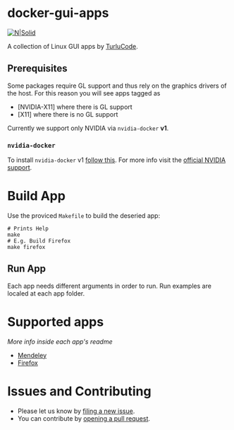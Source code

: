 # docker-gui-apps
[![N|Solid](http://turlucode.com/wp-content/uploads/2017/10/turlucode_.png)](http://turlucode.com/)

A collection of Linux GUI apps by [TurluCode](http://turlucode.com).

## Prerequisites

Some packages require GL support and thus rely on the graphics drivers of the host. For this reason you will see apps tagged as
 - [NVIDIA-X11] where there is GL support
 - [X11] where there is no GL support

 Currently we support only NVIDIA via `nvidia-docker` __v1__.

### `nvidia-docker`

To install `nvidia-docker` v1 [follow this](https://github.com/turlucode/ros-docker-gui/blob/master/Readme.md#nvidia-graphics-card). For more info visit the [official NVIDIA support](https://github.com/NVIDIA/nvidia-docker).

# Build App

Use the proviced `Makefile` to build the deseried app:
````
# Prints Help
make
# E.g. Build Firefox
make firefox
````

## Run App

Each app needs different arguments in order to run. Run examples are localed at each app folder.

# Supported apps

_More info inside each app's readme_

- [Mendeley](https://github.com/turlucode/docker-gui-apps/tree/master/mendeley)
- [Firefox](https://github.com/turlucode/docker-gui-apps/tree/master/firefox)

# Issues and Contributing
  - Please let us know by [filing a new 
issue](https://github.com/turlucode/ros-docker-gui/issues/new).
  - You can contribute by [opening a pull 
request](https://github.com/turlucode/ros-docker-gui/compare).

